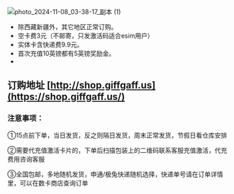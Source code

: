 ![photo_2024-11-08_03-38-17_副本 (1)](https://img.freesim.cc/ggimg/buy.jpg)

- 除西藏新疆外，其它地区正常订购。
- 空卡费3元（不邮寄，只发激活码适合esim用户）
- 实体卡含快递费9.9元。
- 首次充值10英镑都有5英镑奖励金。
- 
## 订购地址 [http://shop.giffgaff.us](https://shop.giffgaff.us/)
### 注意事项：

①15点前下单，当日发货，反之则隔日发货，周末正常发货，节假日看仓库安排

②需要代充值激活卡片的，下单后扫描包装上的二维码联系客服充值激活，代充费用咨询客服

③全国包邮，多地随机发货，申通/极兔快递随机选择，快递单号请在订单详情里，可以在数卡商店查询订单